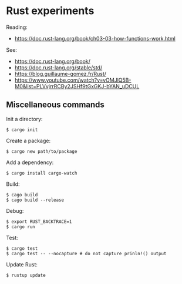 # Rust experiments

Reading:
- https://doc.rust-lang.org/book/ch03-03-how-functions-work.html

See: 
- https://doc.rust-lang.org/book/
- https://doc.rust-lang.org/stable/std/
- https://blog.guillaume-gomez.fr/Rust/
- https://www.youtube.com/watch?v=vOMJlQ5B-M0&list=PLVvjrrRCBy2JSHf9tGxGKJ-bYAN_uDCUL


## Miscellaneous commands

Init a directory:

    $ cargo init


Create a package:

    $ cargo new path/to/package    


Add a dependency:

    $ cargo install cargo-watch


Build:

    $ cago build
    $ cago build --release
    

Debug:

    $ export RUST_BACKTRACE=1
    $ cargo run
    

Test:

    $ cargo test 
    $ cargo test -- --nocapture # do not capture prinln!() output


Update Rust:

    $ rustup update
